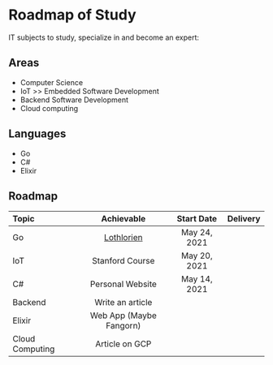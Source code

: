 # Roadmap of Study

IT subjects to study, specialize in and become an expert:

## Areas

* Computer Science
* IoT >> Embedded Software Development
* Backend Software Development
* Cloud computing

## Languages

* Go
* C#
* Elixir

## Roadmap

| Topic   | Achievable | Start Date |   Delivery  |
|:--------|:----------:|:----------:|:-----------:|
| Go      | [Lothlorien](https://github.com/robwillup/lothlorien) | May 24, 2021 |  |
| IoT     | Stanford Course | May 20, 2021 |  |
| C#  | Personal Website | May 14, 2021 | |
| Backend  | Write an article | | |
| Elixir  | Web App (Maybe Fangorn) | | |
| Cloud Computing  | Article on GCP | | |
